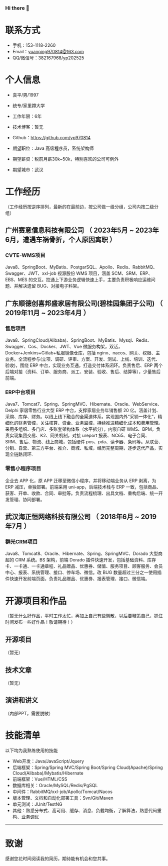 ### Hi there 👋

# 联系方式

- 手机：153-1118-2260
- Email：yuanping970814@163.com
- QQ/微信号：382167968/yp202525

# 个人信息

 - 袁平/男/1997 
 - 统专/家里蹲大学
 - 工作年限：6年
 - 技术博客：暂无
 - Github：https://github.com/yp970814

 - 期望职位：Java 高级程序员，系统架构师
 - 期望薪资：税前月薪30k~50k，特别喜欢的公司可例外
 - 期望城市：武汉

# 工作经历
（工作经历按逆序排列，最新的在最前边，按公司做一级分组，公司内按二级分组）

## 广州赛意信息科技有限公司 （ 2023年5月 ~ 2023年6月，遭遇车祸骨折，个人原因离职 ）

### CVTE-WMS项目 
Java8、SpringBoot、MyBatis、PostgarSQL、Apollo、Redis、RabbitMQ、Swagger、JWT、xxl-job
视源股份 WMS 项目，涵盖 SCM、SRM、ERP、EBS、MES 的交互。拉通上下游业务逻辑快速上手，主要负责积极响应运维问题、并解决遗留 BUG、对接电子料架。

  
## 广东顺德创喜邦盛家居有限公司(碧桂园集团子公司) （ 2019年11月 ~ 2023年4月 ）

### 售后项目 
Java8、SpringCloud(Alibaba)、SpringBoot、MyBatis、Mysql、Redis、Swagger、Cos、Docker、JWT、Vue
微服务构架，双活，Docker+Jenkins+Gitlab+私服镜像仓库，包括 nginx、nacos、网关、权限、主业务。全流程参与(立项、调研、评审、方案、开发、测试、上线、培训、迭代、验收)，围绕 ERP 中台，实现业务互通，打造交付体系闭环。负责售后、ERP 两个后端对接（资料、订单、服务商、派工、安装、验收、售后、结算等），少量售后前端。


### ERP中台项目 
Java7、Tomcat7、Spring、SpringMVC、Hibernate、Oracle、WebService、Delphi
家居零售行业大型 ERP 中台，支撑家居业务年销售额 20 亿。涵盖计划、采购、库存、财务。以线上线下融合的全渠道体系，实现国内外“采销一体化”，精细化的财务管控，关注核算、资金、业务监控，持续推进精细化成本和费用管理。采用多组织、多门店、多账套架构体系（水平拆分），内嵌自研 WMS、BPM。负责实现集团交易、K2、网关机制，对接 ureport 报表、NC65、电子合同、SRM、售后、物流、线上商城，包括硬件 pos、pda、读卡器、条码等。从联营、分销、自营、第三方平台、推介、商城、私域，经历完整周期，逐步迭代产品，实现全链路闭环.


### 零售小程序项目
企业去 APP 化，原 APP 迁移至微信小程序，并将移动端业务从 ERP 剥离，为 ERP 减压，单独部署。前端采用 uni-app，后端技术栈与 ERP 一致，包括商品、获客、开单、收款、合同、审批等。负责流程梳理、出具文档、重构后端、统一开发管理、协同部署。
  

## 武汉海正恒网络科技有限公司 （ 2018年6月 ~ 2019年7月 ）

### 群光CRM项目 
Java8、Tomcat8、Oracle、Hibernate、Spring、SpringMVC、Dorado
大型商超的 CRM 系统。BS 架构，前端 Dorado 插件快速开发，包括基础资料、库存卡、一卡通、一卡通章程、礼品赠品、优惠券、储值、服务项目、顾客服务、会员中心、报表、系统管理、接口、停车场、微信。改 BUG 数量超过三分之一使用插件快速开发前端页面，负责礼品赠品、优惠券、报表管理、接口、微信端。


# 开源项目和作品
（暂无什么好作品，平时工作太忙，再加上自己有些懒散，以后要鞭策自己，抓住时间发布一些好作品！敬请期待！）

## 开源项目
（暂无）


## 技术文章
（暂无）


## 演讲和讲义
（内部PPT，需要脱敏）
    
    
# 技能清单

以下均为我熟练使用的技能

- Web开发：Java/JavaScript/Jquery
- 后端框架：Spring/Spring MVC/Spring Boot/Spring Cloud(Apache)/Spring Cloud(Alibaba)/Mybatis/Hibernate
- 前端框架：Vue/HTML/CSS
- 数据库相关：Oracle/MySQL/Redis/PgSQL
- 中间件：RabbitMQ/xxl-job/Apollo/Tomcat/Nacos
- 版本管理、文档和自动化部署工具：Svn/Git/Maven
- 单元测试：JUnit/TestNG
- 其他：熟悉分布式、高可用、缓存、消息、负载均衡，了解算法，熟悉代码重构、业务调优
      
---      
# 致谢
感谢您花时间阅读我的简历，期待能有机会和您共事。
      
